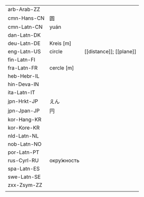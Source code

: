 | | | |
|-|-|-|
| arb-Arab-ZZ |  |  |
| cmn-Hans-CN | 圆 |  |
| cmn-Latn-CN | yuán |  |
| dan-Latn-DK |  |  |
| deu-Latn-DE | Kreis [m] |  |
| eng-Latn-US | circle | [[distance]]; [[plane]] |
| fin-Latn-FI |  |  |
| fra-Latn-FR | cercle [m] |  |
| heb-Hebr-IL |  |  |
| hin-Deva-IN |  |  |
| ita-Latn-IT |  |  |
| jpn-Hrkt-JP | えん |  |
| jpn-Jpan-JP | 円 |  |
| kor-Hang-KR |  |  |
| kor-Kore-KR |  |  |
| nld-Latn-NL |  |  |
| nob-Latn-NO |  |  |
| por-Latn-PT |  |  |
| rus-Cyrl-RU | окру́жность |  |
| spa-Latn-ES |  |  |
| swe-Latn-SE |  |  |
| zxx-Zsym-ZZ |  |  |
|  |  |  |
